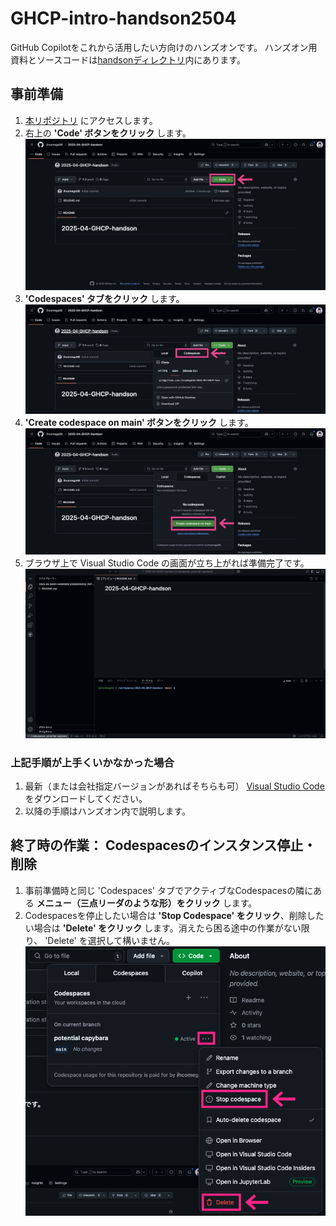 # GHCP-intro-handson2504

GitHub Copilotをこれから活用したい方向けのハンズオンです。
ハンズオン用資料とソースコードは[handsonディレクトリ](https://github.com/ihcomega56/GHCP-intro-handson2504/tree/main/handson)内にあります。

## 事前準備

1. [本リポジトリ](https://github.com/ihcomega56/GHCP-intro-handson2504) にアクセスします。
1. 右上の **'Code' ボタンをクリック** します。
    ![readme-1](images/readme-1.png)
1. **'Codespaces' タブをクリック** します。
    ![readme-2](images/readme-2.png)
1. **'Create codespace on main' ボタンをクリック** します。
    ![readme-3](images/readme-3.png)
1. ブラウザ上で Visual Studio Code の画面が立ち上がれば準備完了です。
    ![readme-4](images/readme-4.png)

### 上記手順が上手くいかなかった場合

1. 最新（または会社指定バージョンがあればそちらも可） [Visual Studio Code](https://code.visualstudio.com/download) をダウンロードしてください。
1. 以降の手順はハンズオン内で説明します。

## 終了時の作業： Codespacesのインスタンス停止・削除

1. 事前準備時と同じ 'Codespaces' タブでアクティブなCodespacesの隣にある **メニュー（三点リーダのような形）をクリック** します。
1. Codespacesを停止したい場合は **'Stop Codespace' をクリック**、削除したい場合は **'Delete' をクリック** します。消えたら困る途中の作業がない限り、 'Delete' を選択して構いません。
    ![readme-5](images/readme-5.png)
